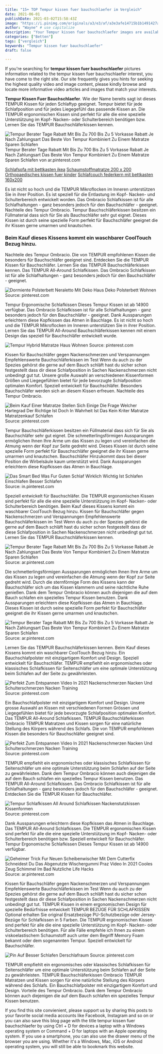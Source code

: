 ```yaml
---
title: "15+ TOP Tempur kissen fuer bauchschlaefer im Vergleich"
date: 2021-06-01
publishDate: 2021-03-02T15:58:43Z
image: "https://i.pinimg.com/originals/a3/e3/af/a3e3afe14715b1b1491427a1cbe57b58.png"
author: "Wayne" # use capitalize
description: "Your Tempur kissen fuer bauchschlaefer images are available. Tempur kissen fuer bauchschlaefer are a topic that is being searched for and liked by netizens now. You can Find and Download the Tempur kissen fuer bauchschlaefer files here. Find and Download all royalty-free vectors."
categories: ["Betten"]
tags: ["vergleich"]
keywords: "Tempur kissen fuer bauchschlaefer"
draft: false

---
```


If you're searching for **tempur kissen fuer bauchschlaefer** pictures information related to the tempur kissen fuer bauchschlaefer interest, you have come to the right  site. Our site frequently  gives you  hints  for seeking  the highest  quality video and image  content, please kindly browse and locate more informative video articles and images that match your interests.

**Tempur Kissen Fuer Bauchschlaefer**. Wie der Name bereits sagt ist dieses TEMPUR Kissen für jeden Schlaftyp geeignet. Tempur bietet für jede Schlafposition und für jedes Liegegefühl das passende Kissen an. Die TEMPUR ergonomischen Kissen sind perfekt für alle die eine spezielle Unterstützung im Kopf- Nacken- oder Schulterbereich benötigen bzw. Lernen Sie das TEMPUR Bauchschläferkissen kennen.

![Tempur Berater Tage Rabatt Mit Bis Zu 700 Bis Zu 5 Vorkasse Rabatt Je Nach Zahlungsart Das Beste Von Tempur Kombiniert Zu Einem Matratze Sparen Schlafen](https://i.pinimg.com/236x/74/94/e6/7494e6bf0c0a969747f18b2336ecd9ff.jpg "Tempur Berater Tage Rabatt Mit Bis Zu 700 Bis Zu 5 Vorkasse Rabatt Je Nach Zahlungsart Das Beste Von Tempur Kombiniert Zu Einem Matratze Sparen Schlafen")
Tempur Berater Tage Rabatt Mit Bis Zu 700 Bis Zu 5 Vorkasse Rabatt Je Nach Zahlungsart Das Beste Von Tempur Kombiniert Zu Einem Matratze Sparen Schlafen von ar.pinterest.com

[Schlafsofa mit bettkasten ikea](/schlafsofa-mit-bettkasten-ikea/)
[Schaumstoffmatratze 200 x 200](/schaumstoffmatratze-200-x-200/)
[Orthopaedisches kissen fuer kinder](/orthopaedisches-kissen-fuer-kinder/)
[Schlafcouch federkern mit bettkasten 160x200](/schlafcouch-federkern-mit-bettkasten-160x200/)

Es ist nicht so hoch und die TEMPUR Mikroflocken im Inneren unterstützen Sie in ihrer Position. Es ist speziell für die Entlastung im Kopf- Nacken- und Schulterbereich entwickelt worden. Das Ombracio Schlafkissen ist für alle Schlafhaltungen - ganz besonders jedoch für den Bauchschläfer - geeignet. Nachteile des Tempur Ombracio. Tempur Bauchschläferkissen besitzen ein Füllmaterial dass sich für Sie als Bauchschläfer sehr gut eignet. Dieses Kissen ist durch seine spezielle Form perfekt für Bauchschläfer geeignet die ihr Kissen gerne umarmen und knautschen.

### Beim Kauf dieses Kissens kommt ein waschbarer CoolTouch Bezug hinzu.

Nachteile des Tempur Ombracio. Die von TEMPUR empfohlenen Kissen die besonders für Bauchschläfer geeignet sind. Entdecken Sie die TEMPUR Kissen für Bauchschläfer. Lernen Sie das TEMPUR Bauchschläferkissen kennen. Das TEMPUR All-Around Schlafkissen. Das Ombracio Schlafkissen ist für alle Schlafhaltungen - ganz besonders jedoch für den Bauchschläfer - geeignet.


![Dormiente Polsterbett Neraletto Mit Deko Haus Deko Polsterbett Wohnen](https://i.pinimg.com/originals/b6/7b/05/b67b05ab823750be6073757615c6be43.jpg "Dormiente Polsterbett Neraletto Mit Deko Haus Deko Polsterbett Wohnen")
Source: pinterest.com

Tempur Ergonomische Schlafkissen Dieses Tempur Kissen ist ab 14900 verfügbar. Das Ombracio Schlafkissen ist für alle Schlafhaltungen - ganz besonders jedoch für den Bauchschläfer - geeignet. Dank Aussparungen erleichtern diese Kopfkissen das Atmen in Bauchlage. Es ist nicht so hoch und die TEMPUR Mikroflocken im Inneren unterstützen Sie in ihrer Position. Lernen Sie das TEMPUR All-Around Bauchschläferkissen kennen mit einem Design das speziell für Bauchschläfer entwickelt wurde.

![Tempur Hybrid Matratze Haus Wohnen](https://i.pinimg.com/originals/c4/c3/1c/c4c31c18c2860d059277e0e29e9f115b.jpg "Tempur Hybrid Matratze Haus Wohnen")
Source: pinterest.com

Kissen für Bauchschläfer gegen Nackenschmerzen und Verspannungen Empfehlenswerte Bauchschläferkissen im Test Wenn du auch zu der Spezies gehörst die gerne auf dem Bauch schläft hast du sicher schon festgestellt dass dir diese Schlafposition in Sachen Nackenschmerzen nicht unbedingt gut tut. Unsere große Auswahl an verschiedenen Kissenformen Größen und Liegegefühlen bietet für jede bevorzugte Schlafposition optimalen Komfort. Speziell entwickelt für Bauchschläfer. Besonders Bauchschläfer werden sich an diesem Kissen erfreuen. Nachteile des Tempur Ombracio.

![Beim Kauf Einer Matratze Stellen Sich Einige Die Frage Welcher Hartegrad Der Richtige Ist Doch In Wahrheit Ist Das Kein Kriter Matratze Matratzenkauf Schlafen](https://i.pinimg.com/originals/6e/9f/99/6e9f99f68b87f2e34a2451156825cb61.png "Beim Kauf Einer Matratze Stellen Sich Einige Die Frage Welcher Hartegrad Der Richtige Ist Doch In Wahrheit Ist Das Kein Kriter Matratze Matratzenkauf Schlafen")
Source: pinterest.com

Tempur Bauchschläferkissen besitzen ein Füllmaterial dass sich für Sie als Bauchschläfer sehr gut eignet. Die schmetterlingsförmigen Aussparungen ermöglichen Ihnen Ihre Arme um das Kissen zu legen und vereinfachen die Atmung wenn der Kopf zur Seite gedreht wird. Dieses Kissen ist durch seine spezielle Form perfekt für Bauschschläfer geeignet die ihr Kissen gerne umarmen und knautschen. Bauchschläfer Hinzukommt dass bei dieser Position die Wirbelsäule kaum unterstützt wird. Dank Aussparungen erleichtern diese Kopfkissen das Atmen in Bauchlage.

![Das Smart Bed Was Fur Guten Schlaf Wirklich Wichtig Ist Schlafen Einschlafen Besser Schlafen](https://i.pinimg.com/originals/01/9c/e0/019ce0ec9721db6b2908a479519d9c92.png "Das Smart Bed Was Fur Guten Schlaf Wirklich Wichtig Ist Schlafen Einschlafen Besser Schlafen")
Source: in.pinterest.com

Speziell entwickelt für Bauchschläfer. Die TEMPUR ergonomischen Kissen sind perfekt für alle die eine spezielle Unterstützung im Kopf- Nacken- oder Schulterbereich benötigen. Beim Kauf dieses Kissens kommt ein waschbarer CoolTouch Bezug hinzu. Kissen für Bauchschläfer gegen Nackenschmerzen und Verspannungen Empfehlenswerte Bauchschläferkissen im Test Wenn du auch zu der Spezies gehörst die gerne auf dem Bauch schläft hast du sicher schon festgestellt dass dir diese Schlafposition in Sachen Nackenschmerzen nicht unbedingt gut tut. Lernen Sie das TEMPUR Bauchschläferkissen kennen.

![Tempur Berater Tage Rabatt Mit Bis Zu 700 Bis Zu 5 Vorkasse Rabatt Je Nach Zahlungsart Das Beste Von Tempur Kombiniert Zu Einem Matratze Sparen Schlafen](https://i.pinimg.com/originals/74/94/e6/7494e6bf0c0a969747f18b2336ecd9ff.jpg "Tempur Berater Tage Rabatt Mit Bis Zu 700 Bis Zu 5 Vorkasse Rabatt Je Nach Zahlungsart Das Beste Von Tempur Kombiniert Zu Einem Matratze Sparen Schlafen")
Source: ar.pinterest.com

Die schmetterlingsförmigen Aussparungen ermöglichen Ihnen Ihre Arme um das Kissen zu legen und vereinfachen die Atmung wenn der Kopf zur Seite gedreht wird. Durch die sternförmige Form des Kissens kann der Bauchschläfer sich um das Kissen klammern und seine nächtliche Ruhe genießen. Dank dem Tempur Ombracio können auch diejenigen die auf dem Bauch schlafen ein spezielles Tempur Kissen benutzen. Dank Aussparungen erleichtern diese Kopfkissen das Atmen in Bauchlage. Dieses Kissen ist durch seine spezielle Form perfekt für Bauchschläfer geeignet die ihr Kissen gerne umarmen und knautschen.

![Tempur Berater Tage Rabatt Mit Bis Zu 700 Bis Zu 5 Vorkasse Rabatt Je Nach Zahlungsart Das Beste Von Tempur Kombiniert Zu Einem Matratze Sparen Schlafen](https://i.pinimg.com/236x/74/94/e6/7494e6bf0c0a969747f18b2336ecd9ff.jpg "Tempur Berater Tage Rabatt Mit Bis Zu 700 Bis Zu 5 Vorkasse Rabatt Je Nach Zahlungsart Das Beste Von Tempur Kombiniert Zu Einem Matratze Sparen Schlafen")
Source: ar.pinterest.com

Lernen Sie das TEMPUR Bauchschläferkissen kennen. Beim Kauf dieses Kissens kommt ein waschbarer CoolTouch Bezug hinzu. Ein Bauchschlafpolster mit einzigartigem Komfort und Design. Speziell entwickelt für Bauchschläfer. TEMPUR empfiehlt ein ergonomisches oder klassisches Schlafkissen für Seitenschläfer um eine optimale Unterstützung beim Schlafen auf der Seite zu gewährleisten.

![Perfekt Zum Entspannen Video In 2021 Nackenschmerzen Nacken Und Schulterschmerzen Nacken Training](https://i.pinimg.com/videos/thumbnails/originals/ea/80/b0/ea80b038c0487acf8605be1f46e7323e.0000001.jpg "Perfekt Zum Entspannen Video In 2021 Nackenschmerzen Nacken Und Schulterschmerzen Nacken Training")
Source: pinterest.com

Ein Bauchschlafpolster mit einzigartigem Komfort und Design. Unsere grosse Auswahl an Kissen mit verschiedenen Formen Grössen und Liegegefühlen bietet für jede bevorzugte Schlafposition optimalen Komfort. Das TEMPUR All-Around Schlafkissen. TEMPUR Bauchschläferkissen Ombracio TEMPUR Matratzen und Kissen sorgen für eine natürliche Stellung des Körpers während des Schlafs. Die von TEMPUR empfohlenen Kissen die besonders für Bauchschläfer geeignet sind.

![Perfekt Zum Entspannen Video In 2021 Nackenschmerzen Nacken Und Schulterschmerzen Nacken Training](https://i.pinimg.com/originals/2b/20/33/2b203356d1ad62b16a1863cee0d46322.jpg "Perfekt Zum Entspannen Video In 2021 Nackenschmerzen Nacken Und Schulterschmerzen Nacken Training")
Source: pinterest.com

TEMPUR empfiehlt ein ergonomisches oder klassisches Schlafkissen für Seitenschläfer um eine optimale Unterstützung beim Schlafen auf der Seite zu gewährleisten. Dank dem Tempur Ombracio können auch diejenigen die auf dem Bauch schlafen ein spezielles Tempur Kissen benutzen. Das TEMPUR All-Around Schlafkissen. Das Ombracio Schlafkissen ist für alle Schlafhaltungen - ganz besonders jedoch für den Bauchschläfer - geeignet. Entdecken Sie die TEMPUR Kissen für Bauchschläfer.

![Tempur Schlafkissen All Around Schlafkissen Nackenstutzkissen Kissenformen](https://i.pinimg.com/originals/42/e6/b1/42e6b1e8464b652ae9c215e67bebe871.jpg "Tempur Schlafkissen All Around Schlafkissen Nackenstutzkissen Kissenformen")
Source: pinterest.com

Dank Aussparungen erleichtern diese Kopfkissen das Atmen in Bauchlage. Das TEMPUR All-Around Schlafkissen. Die TEMPUR ergonomischen Kissen sind perfekt für alle die eine spezielle Unterstützung im Kopf- Nacken- oder Schulterbereich benötigen bzw. Speziell entwickelt für Bauchschläfer. Tempur Ergonomische Schlafkissen Dieses Tempur Kissen ist ab 14900 verfügbar.

![Geheimer Trick Fur Neuen Scheibenwischer Mit Dem Cutterfix Schneidest Du Das Abgenutzte Wischergummi Praz Video In 2021 Cooles Zeug Schimmel Im Bad Nutzliche Life Hacks](https://i.pinimg.com/originals/c8/61/3c/c8613c650c71c1bd5d5844e5cf51cdaf.jpg "Geheimer Trick Fur Neuen Scheibenwischer Mit Dem Cutterfix Schneidest Du Das Abgenutzte Wischergummi Praz Video In 2021 Cooles Zeug Schimmel Im Bad Nutzliche Life Hacks")
Source: ar.pinterest.com

Kissen für Bauchschläfer gegen Nackenschmerzen und Verspannungen Empfehlenswerte Bauchschläferkissen im Test Wenn du auch zu der Spezies gehörst die gerne auf dem Bauch schläft hast du sicher schon festgestellt dass dir diese Schlafposition in Sachen Nackenschmerzen nicht unbedingt gut tut. TEMPUR Kissen in einem ergonomischen Design für spezielle Bedürfnisse entwickelt TEMPUR BEZÜGE FÜR SCHLAFKISSEN Optional erhalten Sie original Ersatzbezüge PU-Schutzbezüge oder Jersey-Bezüge für Schlafkissen in 5 Farben. Die TEMPUR ergonomischen Kissen sind perfekt für alle die eine spezielle Unterstützung im Kopf- Nacken- oder Schulterbereich benötigen. Für alle Fälle empfehle ich Ihnen zu einem viskoelastischem Schaumstoff auch unter dem Begriff Memory Foam bekannt oder dem sogenannten Tempur. Speziell entwickelt für Bauchschläfer.

![Pin Auf Besser Schlafen Derschlafraum](https://i.pinimg.com/originals/a3/e3/af/a3e3afe14715b1b1491427a1cbe57b58.png "Pin Auf Besser Schlafen Derschlafraum")
Source: pinterest.com

TEMPUR empfiehlt ein ergonomisches oder klassisches Schlafkissen für Seitenschläfer um eine optimale Unterstützung beim Schlafen auf der Seite zu gewährleisten. TEMPUR Bauchschläferkissen Ombracio TEMPUR Matratzen und Kissen sorgen für eine natürliche Stellung des Körpers während des Schlafs. Ein Bauchschlafpolster mit einzigartigem Komfort und Design. Vorteile des Tempur Ombracio. Dank dem Tempur Ombracio können auch diejenigen die auf dem Bauch schlafen ein spezielles Tempur Kissen benutzen.

If you find this site convienient, please support us by sharing this posts to your favorite social media accounts like Facebook, Instagram and so on or you can also save this blog page with the title tempur kissen fuer bauchschlaefer by using Ctrl + D for devices a laptop with a Windows operating system or Command + D for laptops with an Apple operating system. If you use a smartphone, you can also use the drawer menu of the browser you are using. Whether it's a Windows, Mac, iOS or Android operating system, you will still be able to bookmark this website.
